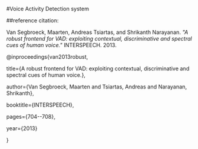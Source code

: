 #Voice Activity Detection system

##reference citation:

Van Segbroeck, Maarten, Andreas Tsiartas, and Shrikanth Narayanan. _"A robust frontend for VAD: exploiting contextual, discriminative and spectral cues of human voice."_ INTERSPEECH. 2013.

@inproceedings{van2013robust,

  title={A robust frontend for VAD: exploiting contextual, discriminative and spectral cues of human voice.},
  
  author={Van Segbroeck, Maarten and Tsiartas, Andreas and Narayanan, Shrikanth},
  
  booktitle={INTERSPEECH},
  
  pages={704--708},
  
  year={2013}
  
}
